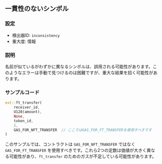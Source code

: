
## 一貫性のないシンボル

### 設定

* 検出器ID: `inconsistency`
* 重大度: 情報

### 説明

名前が似ているがわずかに異なるシンボルは、誤用される可能性があります。このようなエラーは手動で見つけるのは困難ですが、重大な結果を招く可能性があります。

### サンプルコード

```rust
ext::ft_transfer(
    receiver_id,
    U128(amount),
    None,
    token_id,
    1,
    GAS_FOR_NFT_TRANSFER  // ここではGAS_FOR_FT_TRANSFERを使用すべきです
)
```

このサンプルでは、コントラクトは `GAS_FOR_NFT_TRANSFER` ではなく `GAS_FOR_FT_TRANSFER` を使用すべきです。これら2つの定数は価値が大きく異なる可能性があり、`ft_transfer` のためのガスが不足している可能性があります。
